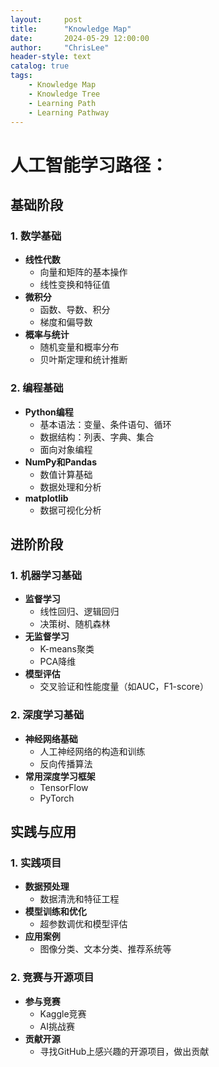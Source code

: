 ```yaml
---
layout:     post
title:      "Knowledge Map"
date:       2024-05-29 12:00:00
author:     "ChrisLee"
header-style: text
catalog: true
tags:
    - Knowledge Map
    - Knowledge Tree
    - Learning Path
    - Learning Pathway
---
```


# 人工智能学习路径：

## 基础阶段

### 1. 数学基础
- **线性代数**
  - 向量和矩阵的基本操作
  - 线性变换和特征值
- **微积分**
  - 函数、导数、积分
  - 梯度和偏导数
- **概率与统计**
  - 随机变量和概率分布
  - 贝叶斯定理和统计推断

### 2. 编程基础
- **Python编程**
  - 基本语法：变量、条件语句、循环
  - 数据结构：列表、字典、集合
  - 面向对象编程
- **NumPy和Pandas**
  - 数值计算基础
  - 数据处理和分析
- **matplotlib**
  - 数据可视化分析

## 进阶阶段

### 1. 机器学习基础
- **监督学习**
  - 线性回归、逻辑回归
  - 决策树、随机森林
- **无监督学习**
  - K-means聚类
  - PCA降维
- **模型评估**
  - 交叉验证和性能度量（如AUC，F1-score）

### 2. 深度学习基础
- **神经网络基础**
  - 人工神经网络的构造和训练
  - 反向传播算法
- **常用深度学习框架**
  - TensorFlow
  - PyTorch

## 实践与应用

### 1. 实践项目
- **数据预处理**
  - 数据清洗和特征工程
- **模型训练和优化**
  - 超参数调优和模型评估
- **应用案例**
  - 图像分类、文本分类、推荐系统等

### 2. 竞赛与开源项目
- **参与竞赛**
  - Kaggle竞赛
  - AI挑战赛
- **贡献开源**
  - 寻找GitHub上感兴趣的开源项目，做出贡献
